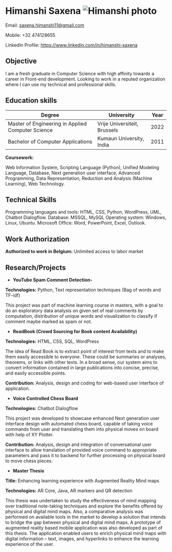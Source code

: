 # Himanshi Saxena ![Himanshi photo](./img/himanshi_saxena_photo.jpg)

Email: <saxena.himanshi11@gmail.com>

Mobile: +32 474128655

LinkedIn Profile: <https://www.linkedin.com/in/himanshi-saxena>

## Objective

I am a fresh graduate in Computer Science with high affinity towards a career in
Front-end development. Looking to work in a reputed organization where I can use
my technical and professional skills.

## Education skills

| Degree                                            | University                   | Year |
| ------------------------------------------------- | ---------------------------- | ---- |
| Master of Engineering in Applied Computer Science | Vrije Universiteit, Brussels | 2022 |
| Bachelor of Computer Applications                 | Kumaun University, India     | 2011 |

**Coursework:**

Web Information System, Scripting Language (Python), Unified Modeling Language,
Database, Next generation user interface, Advanced Programming, Data
Representation, Reduction and Analysis (Machine Learning), Web Technology.

## Technical Skills

Programming languages and tools: HTML, CSS, Python, WordPress, UML, Chatbot
Dialogflow. Database: MSSQL, MySQL Operating system: Windows, Linux, Ubuntu.
Microsoft Office: Word, PowerPoint, Excel, Outlook.

## Work Authorization

**Authorized to work in Belgium:** Unlimited access to labor market

## Research/Projects

- **YouTube Spam Comment Detection-**

**Technologies:** Python, Text representation techniques (Bag of words and
TF-idf)

This project was part of machine learning course in masters, with a goal to do
an exploratory data analysis on given set of real comments by computation,
distribution of unique words and visualization to classify if comment maybe
marked as spam or not.

- **ReadBook (Crowd Sourcing for Book content Availability)**

**Technologies:** HTML, CSS, SQL, WordPress

The idea of Read Book is to extract point of interest from texts and to make
them easily accessible to everyone. These could be summaries or analyses,
theorems, or links with other texts. In a broad sense, our system aims to
convert information contained in large publications into concise, precise, and
easily accessible points.

**Contribution:** Analysis, design and coding for web-based user interface of
application.

- **Voice Controlled Chess Board**

**Technologies:** Chatbot Dialogflow

This project was developed to showcase enhanced Next generation user interface
design with automated chess board, capable of taking voice commands from user
and translating them into physical moves on board with help of XY Plotter.

**Contribution:** Analysis, design and integration of conversational user
interface to allow translation of provided voice command to appropriate
parameters and pass it to backend for further processing on physical board to
move chess pieces.

- **Master Thesis**

**Title:** Enhancing learning experience with Augmented Reality Mind maps

**Technologies:** AR Core, Java, AR markers and QR detection

This thesis was undertaken to study the effectiveness of mind mapping over
traditional note-taking techniques and explore the benefits offered by physical
and digital mind maps. Also, a comparative analysis was performed on available
tools in the market to develop a solution that intends to bridge the gap between
physical and digital mind maps. A prototype of augmented reality based mobile
application was also developed as part of this thesis. The application enabled
users to enrich physical mind maps with digital information – text, images, and
hyperlinks to enhance the learning experience of the user.
